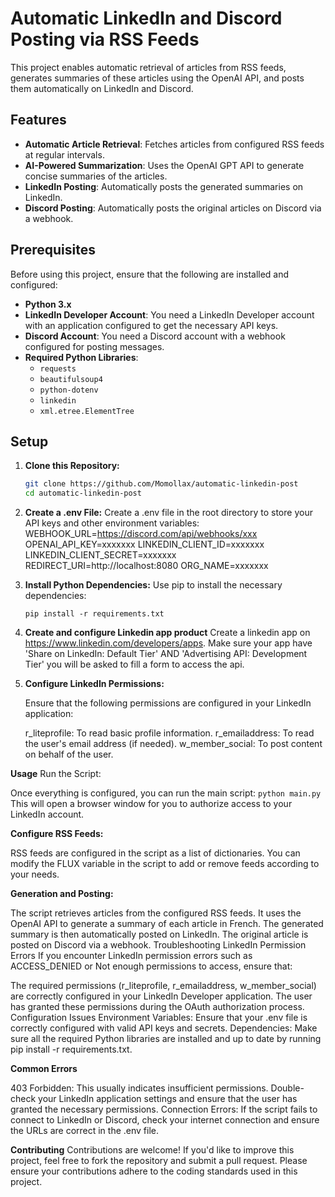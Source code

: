 # Automatic LinkedIn and Discord Posting via RSS Feeds

This project enables automatic retrieval of articles from RSS feeds, generates summaries of these articles using the OpenAI API, and posts them automatically on LinkedIn and Discord.

## Features

- **Automatic Article Retrieval**: Fetches articles from configured RSS feeds at regular intervals.
- **AI-Powered Summarization**: Uses the OpenAI GPT API to generate concise summaries of the articles.
- **LinkedIn Posting**: Automatically posts the generated summaries on LinkedIn.
- **Discord Posting**: Automatically posts the original articles on Discord via a webhook.

## Prerequisites

Before using this project, ensure that the following are installed and configured:

- **Python 3.x**
- **LinkedIn Developer Account**: You need a LinkedIn Developer account with an application configured to get the necessary API keys.
- **Discord Account**: You need a Discord account with a webhook configured for posting messages.
- **Required Python Libraries**:
  - `requests`
  - `beautifulsoup4`
  - `python-dotenv`
  - `linkedin`
  - `xml.etree.ElementTree`

## Setup

1. **Clone this Repository:**

   ```bash
   git clone https://github.com/Momollax/automatic-linkedin-post
   cd automatic-linkedin-post

2. **Create a .env File:**
   Create a .env file in the root directory to store your API keys and other environment variables:
   WEBHOOK_URL=https://discord.com/api/webhooks/xxx
   OPENAI_API_KEY=xxxxxxx
   LINKEDIN_CLIENT_ID=xxxxxxx
   LINKEDIN_CLIENT_SECRET=xxxxxxx
   REDIRECT_URI=http://localhost:8080
   ORG_NAME=xxxxxxx

3. **Install Python Dependencies:**
   Use pip to install the necessary dependencies:
   ```
   pip install -r requirements.txt
   ```
4. **Create and configure Linkedin app product**
   Create a linkedin app on https://www.linkedin.com/developers/apps.
   Make sure your app have 'Share on LinkedIn: Default Tier' AND 'Advertising API: Development Tier'
   you will be asked to fill a form to access the api.

4. **Configure LinkedIn Permissions:**

   Ensure that the following permissions are configured in your LinkedIn application:

   r_liteprofile: To read basic profile information.
   r_emailaddress: To read the user's email address (if needed).
   w_member_social: To post content on behalf of the user.

**Usage**
   Run the Script:

   Once everything is configured, you can run the main script:
   ```python main.py```
   This will open a browser window for you to authorize access to your LinkedIn account.

**Configure RSS Feeds:**

   RSS feeds are configured in the script as a list of dictionaries. You can modify the FLUX variable in the script to add or remove feeds according to your needs.

**Generation and Posting:**

   The script retrieves articles from the configured RSS feeds.
   It uses the OpenAI API to generate a summary of each article in French.
   The generated summary is then automatically posted on LinkedIn.
   The original article is posted on Discord via a webhook.
   Troubleshooting
   LinkedIn Permission Errors
   If you encounter LinkedIn permission errors such as ACCESS_DENIED or Not enough permissions to access,    ensure that:

   The required permissions (r_liteprofile, r_emailaddress, w_member_social) are correctly configured in your LinkedIn Developer application.
   The user has granted these permissions during the OAuth authorization process.
   Configuration Issues
   Environment Variables: Ensure that your .env file is correctly configured with valid API keys and secrets.
   Dependencies: Make sure all the required Python libraries are installed and up to date by running pip    install -r requirements.txt.

**Common Errors**

  403 Forbidden: This usually indicates insufficient permissions. Double-check your LinkedIn application   settings and ensure that the user has granted the necessary permissions.
  Connection Errors: If the script fails to connect to LinkedIn or Discord, check your internet connection and ensure the URLs are correct in the .env file.

**Contributing**
  Contributions are welcome! If you'd like to improve this project, feel free to fork the repository and   submit a pull request. Please ensure your contributions adhere to the coding standards used in this project.

